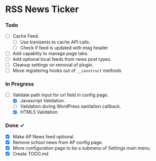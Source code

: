 # RSS News Ticker

### Todo

- [ ] Cache Feed.
  - [ ] Use tranisents to cache API calls.
  - [ ] Check if feed is updated with etag header
- [ ] Add capablity to manage page tabs.
- [ ] Add optional local feeds from news post types.
- [ ] Cleanup settings on removal of plugin.
- [ ] Move registering hooks out of `__construct` methods

### In Progress

- [ ] Validate path input for url field in config page.
  - [x] Javascript Validation.
  - [ ] Validation during WordPress santiation callback.
  - [x] HTML5 Validation.

### Done ✓

- [x] Make AP News feed optional.
- [x] Remove school news from AP config page.
- [x] Move configuration page to be a submenu of Settings main menu.
- [x] Create TODO.md
